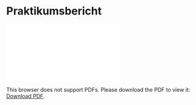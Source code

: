 # Praktikumsbericht
<object data="out/main.pdf" type="application/pdf" width="700px" height="700px">
    <embed src="out/main.pdf">
        <p>This browser does not support PDFs. Please download the PDF to view it: <a href="http://yoursite.com/the.pdf">Download PDF</a>.</p>
    </embed>
</object>

